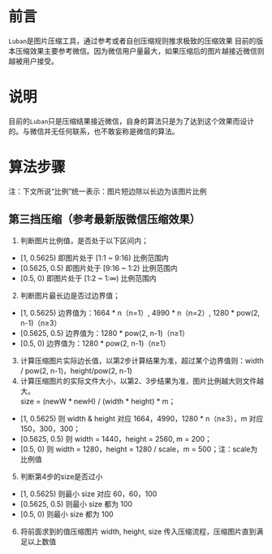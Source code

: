 # 前言

`Luban`是图片压缩工具，通过参考或者自创压缩规则推求极致的压缩效果
目前的版本压缩效果主要参考微信。因为微信用户量最大，如果压缩后的图片越接近微信则越被用户接受。

# 说明

目前的`Luban`只是压缩结果接近微信，自身的算法只是为了达到这个效果而设计的。与微信并无任何联系，也不敢妄称是微信的算法。

# 算法步骤

注：下文所说“比例”统一表示：图片短边除以长边为该图片比例

## 第三挡压缩（参考最新版微信压缩效果）

1. 判断图片比例值，是否处于以下区间内；
  - [1, 0.5625)    即图片处于 [1:1 ~ 9:16) 比例范围内
  - [0.5625, 0.5)  即图片处于 [9:16 ~ 1:2) 比例范围内
  - [0.5, 0)       即图片处于 [1:2 ~ 1:∞) 比例范围内
2. 判断图片最长边是否过边界值；
  - [1, 0.5625)   边界值为：1664 * n（n=1）, 4990 * n（n=2）, 1280 * pow(2, n-1)（n≥3）
  - [0.5625, 0.5) 边界值为：1280 * pow(2, n-1)（n≥1）
  - [0.5, 0)      边界值为：1280 * pow(2, n-1)（n≥1）
3. 计算压缩图片实际边长值，以第2步计算结果为准，超过某个边界值则：width / pow(2, n-1)，height/pow(2, n-1)
4. 计算压缩图片的实际文件大小，以第2、3步结果为准，图片比例越大则文件越大。  
    size = (newW * newH) / (width * height) * m；
  - [1, 0.5625) 则 width & height 对应 1664，4990，1280 * n（n≥3），m 对应 150，300，300；
  - [0.5625, 0.5) 则 width = 1440，height = 2560, m = 200；
  - [0.5, 0) 则 width = 1280，height = 1280 / scale，m = 500；注：scale为比例值
5. 判断第4步的size是否过小
  - [1, 0.5625) 则最小 size 对应 60，60，100
  - [0.5625, 0.5) 则最小 size 都为 100
  - [0.5, 0) 则最小 size 都为 100
6. 将前面求到的值压缩图片 width, height, size 传入压缩流程，压缩图片直到满足以上数值

